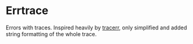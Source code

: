 # Errtrace

Errors with traces. Inspired heavily by [tracerr](https://github.com/ztrue/tracerr), only simplified and added string formatting of the whole trace.
